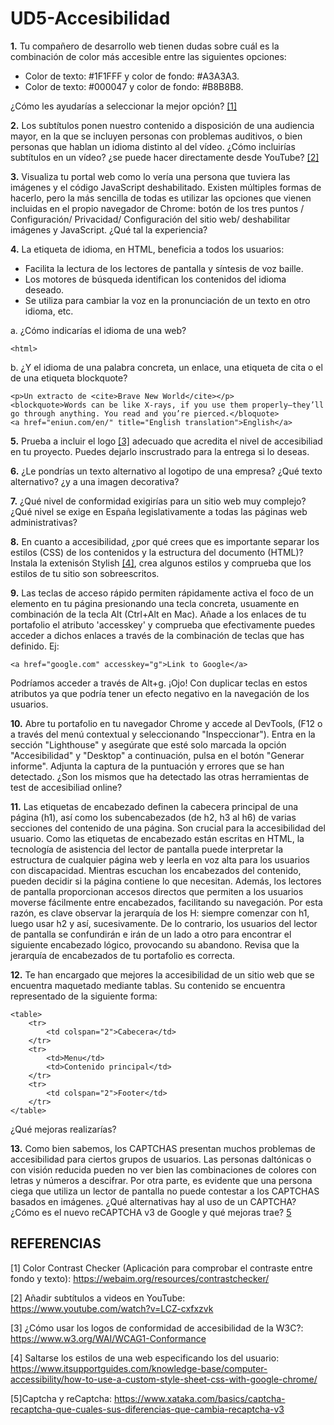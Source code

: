 # UD5-Accesibilidad

**1.** Tu compañero de desarrollo web tienen dudas sobre cuál es la combinación de color más accesible entre las siguientes opciones:

- Color de texto: #1F1FFF y color de fondo: #A3A3A3.
- Color de texto: #000047 y color de fondo: #B8B8B8.

¿Cómo les ayudarías a seleccionar la mejor opción? [[1]](#item1)

**2.** Los subtítulos ponen nuestro contenido a disposición de una audiencia mayor, en la que se incluyen personas con problemas auditivos, o bien personas que hablan un idioma distinto al del vídeo. ¿Cómo incluirías subtítulos en un vídeo? ¿se puede hacer directamente desde YouTube? [[2]](#item2)

**3.** Visualiza tu portal web como lo vería una persona que tuviera las imágenes y el código JavaScript deshabilitado. Existen múltiples formas de hacerlo, pero la más sencilla de todas es utilizar las opciones que vienen incluidas en el propio navegador de Chrome: botón de los tres puntos / Configuración/ Privacidad/ Configuración del sitio web/ deshabilitar imágenes y JavaScript. ¿Qué tal la experiencia?

**4.** La etiqueta de idioma, en HTML, beneficia a todos los usuarios:
- Facilita la lectura de los lectores de pantalla y síntesis de voz baille.
- Los motores de búsqueda identifican los contenidos del idioma deseado.
- Se utiliza para cambiar la voz en la pronunciación de un texto en otro idioma, etc.

a. ¿Cómo indicarías el idioma de una web?
```
<html>
```
b. ¿Y el idioma de una palabra concreta, un enlace, una etiqueta de cita o el de una etiqueta blockquote?
```
<p>Un extracto de <cite>Brave New World</cite></p>
<blockquote>Words can be like X-rays, if you use them properly—they’ll go through anything. You read and you’re pierced.</bloquote>
<a href="eniun.com/en/" title="English translation">English</a>
```

**5.** Prueba a incluir el logo [[3]](#item3) adecuado que acredita el nivel de accesibiliad en tu proyecto. Puedes dejarlo inscrustrado para la entrega si lo deseas.

**6.** ¿Le pondrías un texto alternativo al logotipo de una empresa? ¿Qué texto alternativo? ¿y a una imagen decorativa?

**7.** ¿Qué nivel de conformidad exigirías para un sitio web muy complejo? ¿Qué nivel se exige en España legislativamente a todas las páginas web administrativas?

**8.** En cuanto a accesibilidad, ¿por qué crees que es importante separar los estilos (CSS) de los contenidos y la estructura del documento (HTML)? Instala la extenisón Stylish [[4]](#item4), crea algunos estilos y comprueba que los estilos de tu sitio son sobreescritos.

**9.** Las teclas de acceso rápido permiten rápidamente activa el foco de un elemento en tu página presionando una tecla concreta, usuamente en combinación de la tecla Alt (Ctrl+Alt en Mac). Añade a los enlaces de tu portafolio el atributo 'accesskey' y comprueba que efectivamente puedes acceder a dichos enlaces a través de la combinación de teclas que has definido. Ej: 
```
<a href="google.com" accesskey="g">Link to Google</a>
```
Podríamos acceder a través de Alt+g. ¡Ojo! Con duplicar teclas en estos atributos ya que podría tener un efecto negativo en la navegación de los usuarios.

**10.** Abre tu portafolio en tu navegador Chrome y accede al DevTools, (F12 o a través del menú contextual y seleccionando "Inspeccionar"). Entra en la sección "Lighthouse" y asegúrate que esté solo marcada la opción "Accesibilidad" y "Desktop" a continuación, pulsa en el botón "Generar informe". Adjunta la captura de la puntuación y errores que se han detectado. ¿Son los mismos que ha detectado las otras herramientas de test de accesibiliad online?

**11.** Las etiquetas de encabezado definen la cabecera principal de una página (h1), así como los subencabezados (de h2, h3 al h6) de varias secciones del contenido de una página. Son crucial para la accesibilidad del usuario. Como las etiquetas de encabezado están escritas en HTML, la tecnología de asistencia del lector de pantalla puede interpretar la estructura de cualquier página web y leerla en voz alta para los usuarios con discapacidad. Mientras escuchan los encabezados del contenido, pueden decidir si la página contiene lo que necesitan. Además, los lectores de pantalla proporcionan accesos directos que permiten a los usuarios moverse fácilmente entre encabezados, facilitando su navegación. Por esta razón, es clave observar la jerarquía de los H: siempre comenzar con h1, luego usar h2 y así, sucesivamente. De lo contrario, los usuarios del lector de pantalla se confundirán e irán de un lado a otro para encontrar el siguiente encabezado lógico, provocando su abandono. Revisa que la jerarquía de encabezados de tu portafolio es correcta.

**12.** Te han encargado que mejores la accesibilidad de un sitio web que se encuentra maquetado mediante tablas. Su contenido se encuentra representado de la siguiente forma:
```
<table>
    <tr> 
        <td colspan="2">Cabecera</td>
    </tr>
    <tr>
        <td>Menu</td>
        <td>Contenido principal</td>
    </tr>
    <tr>
        <td colspan="2">Footer</td>
    </tr>
</table>
```
¿Qué mejoras realizarías?

**13.** Como bien sabemos, los CAPTCHAS presentan muchos problemas de accesibilidad para ciertos grupos de usuarios. Las personas daltónicas o con visión reducida pueden no ver bien las combinaciones de colores con letras y números a descifrar. Por otra parte, es evidente que una persona ciega que utiliza un lector de pantalla no puede contestar a los CAPTCHAS basados en imágenes. ¿Qué alternativas hay al uso de un CAPTCHA? ¿Cómo es el nuevo reCAPTCHA v3 de Google y qué mejoras trae? [5](#item5)


## REFERENCIAS
<a name="item1"></a>
[1] Color Contrast Checker (Aplicación para comprobar el contraste entre fondo y texto): https://webaim.org/resources/contrastchecker/

<a name="item2"></a>
[2] Añadir subtítulos a videos en YouTube: https://www.youtube.com/watch?v=LCZ-cxfxzvk

<a name="item3"></a>
[3] ¿Cómo usar los logos de conformidad de accesibilidad de la W3C?: https://www.w3.org/WAI/WCAG1-Conformance

<a name="item4"></a>
[4] Saltarse los estilos de una web especificando los del usuario: https://www.itsupportguides.com/knowledge-base/computer-accessibility/how-to-use-a-custom-style-sheet-css-with-google-chrome/

<a name="item5"></a>
[5]Captcha y reCaptcha: https://www.xataka.com/basics/captcha-recaptcha-que-cuales-sus-diferencias-que-cambia-recaptcha-v3
